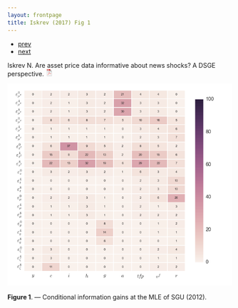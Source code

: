 ```yaml
---
layout: frontpage
title: Iskrev (2017) Fig 1
---
```


<div class="navbar">
  <div class="navbar-inner">
      <ul class="nav">
          <li><a href="InfoGains.html">prev</a></li>
          <li><a href="iskrev2017_fig2.html">next</a></li>
      </ul>
  </div>
</div>

Iskrev N. Are asset price data informative about news shocks? A DSGE perspective.
[![pdf](../icons16/pdf-icon.png)](../assets/papers/Asset-news.pdf)

[![Information gains](../../assets/bigpublpics/CIGinnovSGUmle.png)](../../assets/biggerpics/CIGinnovSGUmle-BIG.png)

**Figure 1**. &mdash; Conditional information gains at the MLE of SGU (2012).

